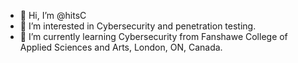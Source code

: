 - 👋 Hi, I’m @hitsC
- 👀 I’m interested in Cybersecurity and penetration testing.
- 🌱 I’m currently learning Cybersecurity from Fanshawe College of Applied Sciences and Arts, London, ON, Canada.

<!---
hitsC/hitsC is a ✨ special ✨ repository because its `README.md` (this file) appears on your GitHub profile.
You can click the Preview link to take a look at your changes.
--->
